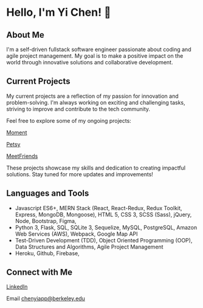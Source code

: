 # Hello, I'm Yi Chen! 👋

## About Me
I'm a self-driven fullstack software engineer passionate about coding and agile project management. My goal is to make a positive impact on the world through innovative solutions and collaborative development.



## Current Projects
My current projects are a reflection of my passion for innovation and problem-solving. I'm always working on exciting and challenging tasks, striving to improve and contribute to the tech community.

Feel free to explore some of my ongoing projects:

[Moment](https://moment-2igd.onrender.com)

[Petsy](https://petsy-kn3b.onrender.com/)

[MeetFriends](https://meetup-backend-witc.onrender.com)


These projects showcase my skills and dedication to creating impactful solutions. Stay tuned for more updates and improvements!



## Languages and Tools

- Javascript ES6+, MERN Stack (React, React-Redux, Redux Toolkit, Express, MongoDB, Mongoose), HTML 5, CSS 3, SCSS (Sass), jQuery, Node, Bootstrap, Figma, 
- Python 3, Flask, SQL, SQLite 3, Sequelize,  MySQL, PostgreSQL,  Amazon Web Services (AWS), Webpack, Google Map API
- Test-Driven Development (TDD), Object Oriented Programming (OOP), Data Structures and Algorithms, Agile Project Management
- Heroku, Github, Firebase,

## Connect with Me

[LinkedIn](https://www.linkedin.com/in/yi-c-452811132/)

Email chenyiapp@berkeley.edu
